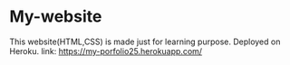 # My-website



This website(HTML,CSS) is made just for learning purpose.
Deployed on Heroku.
link: https://my-porfolio25.herokuapp.com/
